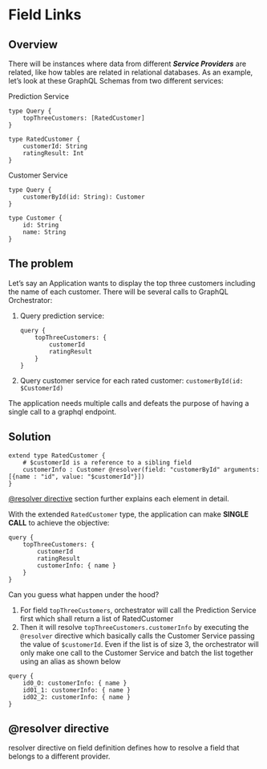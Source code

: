 # Field Links

## Overview

There will be instances where data from different **_Service Providers_** are related, like how tables are related in 
relational databases.  As an example, let’s look at these GraphQL Schemas from two different services:

Prediction Service
```
type Query {
    topThreeCustomers: [RatedCustomer]
}

type RatedCustomer {
    customerId: String
    ratingResult: Int
}
```

Customer Service
```
type Query {
    customerById(id: String): Customer
}

type Customer {
    id: String
    name: String
}
```


## The problem

Let’s say an Application wants to display the top three customers including the name of each customer.
There will be several calls to GraphQL Orchestrator:

1.  Query prediction service: 
    ```
    query {
        topThreeCustomers: {
            customerId
            ratingResult
        }
    }
    ```
2.  Query customer service for each rated customer:  ` customerById(id: $CustomerId) `


The application needs multiple calls and defeats the purpose of having a single call to a graphql endpoint.

## Solution

```
extend type RatedCustomer {
    # $customerId is a reference to a sibling field
    customerInfo : Customer @resolver(field: "customerById" arguments: [{name : "id", value: "$customerId"}])    
}
```

[@resolver directive](#resolver-directive) section further explains each element in detail.

With the extended `RatedCustomer` type, the application can make **SINGLE CALL** to achieve the objective:

```
query {
    topThreeCustomers: {
        customerId
        ratingResult
        customerInfo: { name }
    }
}
```

Can you guess what happen under the hood? 

1. For field `topThreeCustomers`, orchestrator will call the Prediction Service first which shall return a list of RatedCustomer
2. Then it will resolve `topThreeCustomers.customerInfo` by executing the `@resolver` directive which basically calls the
   Customer Service passing the value of `$customerId`.  Even if the list is of size 3, the orchestrator will only make one
   call to the Customer Service and batch the list together using an alias as shown below
   
```
query {
    id0_O: customerInfo: { name }
    id01_1: customerInfo: { name }
    id02_2: customerInfo: { name }
}
```

## @resolver directive

resolver directive on field definition defines how to resolve a field that belongs to a different provider.


